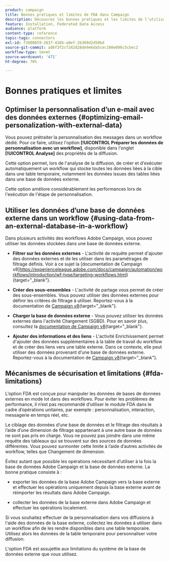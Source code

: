 ```yaml
---
product: campaign
title: Bonnes pratiques et limites de FDA dans Campaign
description: Découvrez les bonnes pratiques et les limites de l’utilisation d’une base de données externe (FDA)
feature: Installation, Federated Data Access
audience: platform
content-type: reference
topic-tags: connectors
exl-id: f3980859-2837-416b-a0ef-2b369d2d50bd
source-git-commit: ad6f3f2cf242d28de9e6da5cec100e096c5cbec2
workflow-type: tm+mt
source-wordcount: '471'
ht-degree: 78%

---
```


# Bonnes pratiques et limites



## Optimiser la personnalisation d’un e-mail avec des données externes {#optimizing-email-personalization-with-external-data}

Vous pouvez prétraiter la personnalisation des messages dans un workflow dédié. Pour ce faire, utilisez l&#39;option **[!UICONTROL Préparer les données de personnalisation avec un workflow]**, disponible dans l&#39;onglet **[!UICONTROL Analyse]** des propriétés de la diffusion.

Cette option permet, lors de l&#39;analyse de la diffusion, de créer et d&#39;exécuter automatiquement un workflow qui stocke toutes les données liées à la cible dans une table temporaire, notamment les données issues des tables liées dans une base de données externe.

Cette option améliore considérablement les performances lors de l&#39;exécution de l&#39;étape de personnalisation.

## Utiliser les données d’une base de données externe dans un workflow {#using-data-from-an-external-database-in-a-workflow}

Dans plusieurs activités des workflows Adobe Campaign, vous pouvez utiliser les données stockées dans une base de données externe.

* **Filtrer sur les données externes** - L&#39;activité de requête permet d&#39;ajouter des données externes et de les utiliser dans les paramétrages de filtrage définis. Voir à ce sujet la [documentation de Campaign v8]https://experienceleague.adobe.com/docs/campaign/automation/workflows/introduction/wf-type/targeting-workflows.html){target="_blank"}.

* **Créer des sous-ensembles** - L&#39;activité de partage vous permet de créer des sous-ensembles. Vous pouvez utiliser des données externes pour définir les critères de filtrage à utiliser. Reportez-vous à la documentation de [Campaign v8](https://experienceleague.adobe.com/docs/campaign/automation/workflows/wf-activities/targeting-activities/split.html){target="_blank"}.

* **Charger la base de données externe** - Vous pouvez utiliser les données externes dans l&#39;activité Chargement (SGBD). Pour en savoir plus, consultez la [documentation de Campaign v8](https://experienceleague.adobe.com/docs/campaign/automation/workflows/wf-activities/action-activities/data-loading-rdbms.html){target="_blank"}.

* **Ajouter des informations et des liens** - L&#39;activité Enrichissement permet d&#39;ajouter des données supplémentaires à la table de travail du workflow et de créer des liens vers une table externe. Dans ce contexte, elle peut utiliser des données provenant d’une base de données externe. Reportez-vous à la documentation de [Campaign v8](https://experienceleague.adobe.com/docs/campaign/automation/workflows/wf-activities/targeting-activities/enrichment.html?lang=fr){target="_blank"}.

## Mécanismes de sécurisation et limitations {#fda-limitations}

L’option FDA est conçue pour manipuler les données de bases de données externes en mode lot dans des workflows. Pour éviter les problèmes de performance, il n’est pas recommandé d’utiliser le module FDA dans le cadre d’opérations unitaires, par exemple : personnalisation, interaction, messagerie en temps réel, etc.

Le ciblage des données d’une base de données et le filtrage des résultats à l’aide d’une dimension de filtrage appartenant à une autre base de données ne sont pas pris en charge. Vous ne pouvez pas joindre dans une même requête des tableaux qui se trouvent sur des sources de données différentes. Vous pouvez surmonter cette limite à l’aide d’autres activités de workflow, telles que Changement de dimension.

Évitez autant que possible les opérations nécessitant d’utiliser à la fois la base de données Adobe Campaign et la base de données externe. La bonne pratique consiste à :

* exporter les données de la base Adobe Campaign vers la base externe et effectuer les opérations uniquement depuis la base externe avant de réimporter les résultats dans Adobe Campaign.

* collecter les données de la base externe dans Adobe Campaign et effectuer les opérations localement.

Si vous souhaitez effectuer de la personnalisation dans vos diffusions à l&#39;aide des données de la base externe, collectez les données à utiliser dans un workflow afin de les rendre disponibles dans une table temporaire. Utilisez alors les données de la table temporaire pour personnaliser votre diffusion.

L&#39;option FDA est assujettie aux limitations du système de la base de données externe que vous utilisez.
